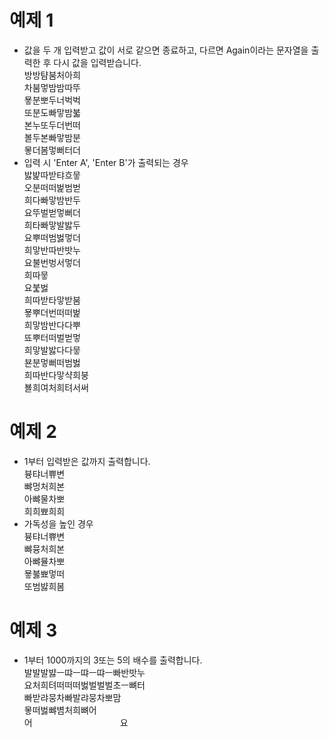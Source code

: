 # 예제 1
* 값을 두 개 입력받고 값이 서로 같으면 종료하고, 다르면 Again이라는 문자열을 출력한 후 다시 값을 입력받습니다.<br>
방방턈붐처아희<br>
차붐멓밤밤따뚜<br>
묳분뽀두너벅벅<br>
또분도빠맣밤붋<br>
본누또두더번떠<br>
볼두본빠맣밤분<br>
뫃더봄멓뻐터더<br>
* 입력 시 'Enter A', 'Enter B'가 출력되는 경우<br>
밣밡따받탸흐뭏<br>
오분떠떠벑범벋<br>
희다빠맣밤반두<br>
요뚜벌벋멓뻐더<br>
희타빠맣발밣두<br>
요뿌떠범벓멓더<br>
희맣반따반밧누<br>
요불번벙서멓더<br>
희따뭏<br>
요붍벓<br>
희따받타맣받붐<br>
묳뿌더번떠떠벑<br>
희맣밤반다다뿌<br>
뚀뿌터떠벌벋멓<br>
희맣발밣다다뭏<br>
뵨분멓뻐떠범벓<br>
희따반다맣샥희붕<br>
뵬희여처희텨서써<br>
# 예제 2
* 1부터 입력받은 값까지 출력합니다.<br>
븅탸너쀼변<br>
뺘멍처희본<br>
아뺘물차뽀<br>
희희뾰희희<br>
* 가독성을 높인 경우<br>
븅탸너쀼변<br>
뺘뮹처희본<br>
아뺘뮬차뽀<br>
묳붏뾰멓떠<br>
또범뱛희봄<br>
# 예제 3
* 1부터 1000까지의 3또는 5의 배수를 출력합니다.<br>
발발발뱛ㅡ땨ㅡ땨ㅡ땨ㅡ빠반밧누<br>
요처희텨떠떠떠벓벌벌벌초ㅡ뼈터<br>
빠받랴뭉차빠발랴뭉차뽀맘<br>
뫃떠벓뺘볌처희뼈어<br>
어　　　　　　　　　　요
